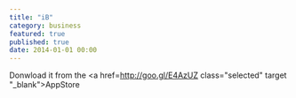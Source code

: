 ```yaml
---
title: "iB"
category: business
featured: true
published: true
date: 2014-01-01 00:00
---
```

Donwload it from the <a href=http://goo.gl/E4AzUZ class="selected" target "_blank">AppStore</a>
